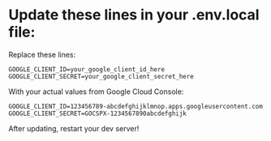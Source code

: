 # Update these lines in your .env.local file:

Replace these lines:
```
GOOGLE_CLIENT_ID=your_google_client_id_here
GOOGLE_CLIENT_SECRET=your_google_client_secret_here
```

With your actual values from Google Cloud Console:
```
GOOGLE_CLIENT_ID=123456789-abcdefghijklmnop.apps.googleusercontent.com
GOOGLE_CLIENT_SECRET=GOCSPX-1234567890abcdefghijk
```

After updating, restart your dev server!
